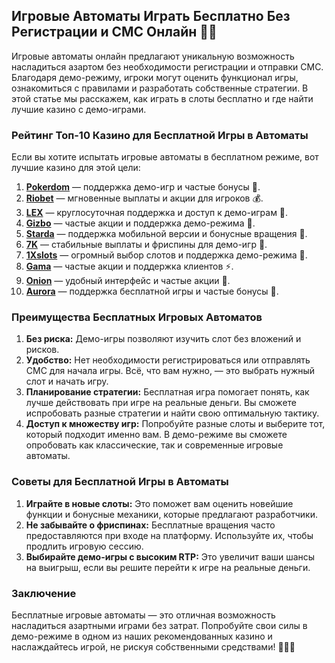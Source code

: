 ## Игровые Автоматы Играть Бесплатно Без Регистрации и СМС Онлайн 🎰🆓

Игровые автоматы онлайн предлагают уникальную возможность насладиться азартом без необходимости регистрации и отправки СМС. Благодаря демо-режиму, игроки могут оценить функционал игры, ознакомиться с правилами и разработать собственные стратегии. В этой статье мы расскажем, как играть в слоты бесплатно и где найти лучшие казино с демо-играми.

### Рейтинг Топ-10 Казино для Бесплатной Игры в Автоматы

Если вы хотите испытать игровые автоматы в бесплатном режиме, вот лучшие казино для этой цели:

1. **[Pokerdom](https://brandplay.link/4k77v2yx)** — поддержка демо-игр и частые бонусы 🎲.
2. **[Riobet](https://brandplay.link/7xBLTPyj)** — мгновенные выплаты и акции для игроков 💰.
3. **[LEX](https://brandplay.link/zW4hdDFV)** — круглосуточная поддержка и доступ к демо-играм 🎉.
4. **[Gizbo](https://brandplay.link/bprXw4YV)** — частые акции и поддержка демо-режима 🎁.
5. **[Starda](https://brandplay.link/fB7xwRFL)** — поддержка мобильной версии и бонусные вращения 🎈.
6. **[7K](https://brandplay.link/BvQyFShp)** — стабильные выплаты и фриспины для демо-игр 🎯.
7. **[1Xslots](https://brandplay.link/hSB1khtr)** — огромный выбор слотов и поддержка демо-режима 🌟.
8. **[Gama](https://brandplay.link/j6NMKsDz)** — частые акции и поддержка клиентов ⚡.
9. **[Onion](https://brandplay.link/zBGRVpQ9)** — удобный интерфейс и частые акции 🎰.
10. **[Aurora](https://10trafic-stat2.com/click/668546556bcc6313411604bd/6766/13032/subaccount)** — поддержка бесплатной игры и частые бонусы 💎.

### Преимущества Бесплатных Игровых Автоматов

1. **Без риска:** Демо-игры позволяют изучить слот без вложений и рисков.
2. **Удобство:** Нет необходимости регистрироваться или отправлять СМС для начала игры. Всё, что вам нужно, — это выбрать нужный слот и начать игру.
3. **Планирование стратегии:** Бесплатная игра помогает понять, как лучше действовать при игре на реальные деньги. Вы сможете испробовать разные стратегии и найти свою оптимальную тактику.
4. **Доступ к множеству игр:** Попробуйте разные слоты и выберите тот, который подходит именно вам. В демо-режиме вы сможете опробовать как классические, так и современные игровые автоматы.

### Советы для Бесплатной Игры в Автоматы

1. **Играйте в новые слоты:** Это поможет вам оценить новейшие функции и бонусные механики, которые предлагают разработчики.
2. **Не забывайте о фриспинах:** Бесплатные вращения часто предоставляются при входе на платформу. Используйте их, чтобы продлить игровую сессию.
3. **Выбирайте демо-игры с высоким RTP:** Это увеличит ваши шансы на выигрыш, если вы решите перейти к игре на реальные деньги.

### Заключение

Бесплатные игровые автоматы — это отличная возможность насладиться азартными играми без затрат. Попробуйте свои силы в демо-режиме в одном из наших рекомендованных казино и наслаждайтесь игрой, не рискуя собственными средствами! 🎉🎰💸
